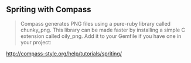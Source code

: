 ## Spriting with Compass

> Compass generates PNG files using a pure-ruby library called chunky_png. This library can be made faster by installing a simple C extension called oily_png. Add it to your Gemfile if you have one in your project:

http://compass-style.org/help/tutorials/spriting/